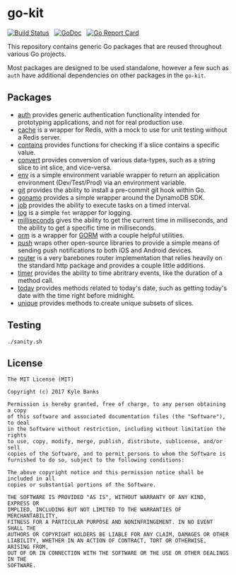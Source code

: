 # go-kit

[![Build Status](https://travis-ci.org/KyleBanks/go-kit.svg?branch=master)](https://travis-ci.org/KyleBanks/go-kit) &nbsp;
[![GoDoc](https://godoc.org/github.com/KyleBanks/go-kit?status.svg)](https://godoc.org/github.com/KyleBanks/go-kit) &nbsp;
[![Go Report Card](https://goreportcard.com/badge/github.com/KyleBanks/go-kit)](https://goreportcard.com/report/github.com/KyleBanks/go-kit)

This repository contains generic Go packages that are reused throughout various Go projects. 

Most packages are designed to be used standalone, however a few such as `auth` have additional dependencies on other packages in the `go-kit`. 

## Packages

- [auth](./auth) provides generic authentication functionality intended for prototyping applications, and not for real production use.
- [cache](./cache) is a wrapper for Redis, with a mock to use for unit testing without a Redis server.
- [contains](./contains) provides functions for checking if a slice contains a specific value.
- [convert](./convert) provides conversion of various data-types, such as a string slice to int slice, and vice-versa.
- [env](./env) is a simple environment variable wrapper to return an application environment (Dev/Test/Prod) via an environment variable.
- [git](./git) provides the ability to install a pre-commit git hook within Go.
- [gonamo](./gonamo) provides a simple wrapper around the DynamoDB SDK.
- [job](./job) provides the ability to execute tasks on a timed interval.
- [log](./log) is a simple `fmt` wrapper for logging.
- [milliseconds](./milliseconds) gives the ability to get the current time in milliseconds, and the ability to get a specific time in milliseconds.
- [orm](./orm) is a wrapper for [GORM](https://github.com/jinzhu/gorm) with a couple helpful utilities.
- [push](./push) wraps other open-source libraries to provide a simple means of sending push notifications to both iOS and Android devices.
- [router](./router) is a very barebones router implementation that relies heavily on the standard http package and provides a couple little additions.
- [timer](./timer) provides the ability to time abritrary events, like the duration of a method call.
- [today](./today) provides methods related to today's date, such as getting today's date with the time right before midnight.
- [unique](./unique) provides methods to create unique subsets of slices.

## Testing

```
./sanity.sh
```

## License

```
The MIT License (MIT)

Copyright (c) 2017 Kyle Banks

Permission is hereby granted, free of charge, to any person obtaining a copy
of this software and associated documentation files (the "Software"), to deal
in the Software without restriction, including without limitation the rights
to use, copy, modify, merge, publish, distribute, sublicense, and/or sell
copies of the Software, and to permit persons to whom the Software is
furnished to do so, subject to the following conditions:

The above copyright notice and this permission notice shall be included in all
copies or substantial portions of the Software.

THE SOFTWARE IS PROVIDED "AS IS", WITHOUT WARRANTY OF ANY KIND, EXPRESS OR
IMPLIED, INCLUDING BUT NOT LIMITED TO THE WARRANTIES OF MERCHANTABILITY,
FITNESS FOR A PARTICULAR PURPOSE AND NONINFRINGEMENT. IN NO EVENT SHALL THE
AUTHORS OR COPYRIGHT HOLDERS BE LIABLE FOR ANY CLAIM, DAMAGES OR OTHER
LIABILITY, WHETHER IN AN ACTION OF CONTRACT, TORT OR OTHERWISE, ARISING FROM,
OUT OF OR IN CONNECTION WITH THE SOFTWARE OR THE USE OR OTHER DEALINGS IN THE
SOFTWARE.
```